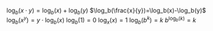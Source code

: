 $\log_b(x \cdot y) = \log_b(x) + \log_b(y)$
$\log_b(\frac{x}{y})=\log_b(x)-\log_b(y)$
$\log_b(x^y) =y\cdot \log_b(x)$
$\log_b(1) = 0$
$\log_x(x)=1$
$\log_b(b^k)=k$
$b^{\log_b(k)} = k$

